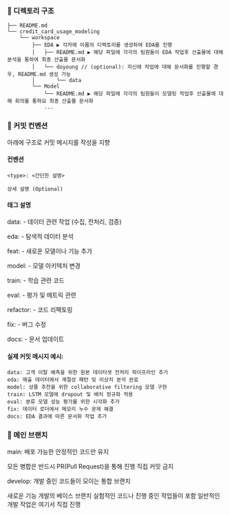 ### 📁 디렉토리 구조
```
├── README.md
└── credit_card_usage_modeling
    └── workspace
        ├── EDA ▶︎ 각자에 이름의 디렉토리를 생성하여 EDA를 진행
        │   ├── README.md ▶︎ 해당 파일에 각각의 팀원들이 EDA 작업후 산출물에 대해 분석을 통하여 최종 산출물 문서화
        │   └── doyoung // (optional): 자신에 작업에 대해 문서화를 진행할 경우, README.md 생성 가능 
        │       └── data
        └── Model
            └── README.md ▶︎ 해당 파일에 각각의 팀원들이 모델링 작업후 산출물에 대해 회의를 통하요 최종 산출물 문서화
            ...

```

### 📝 커밋 컨벤션

아래에 구조로 커밋 메시지를 작성을 지향
#### 컨벤션
```
<type>: <간단한 설명>

상세 설명 (Optional)
```
#### 태그	설명
data: - 데이터 관련 작업 (수집, 전처리, 검증)

eda: - 탐색적 데이터 분석

feat: - 새로운 모델이나 기능 추가

model: - 모델 아키텍처 변경

train: - 학습 관련 코드

eval: - 평가 및 메트릭 관련

refactor: - 코드 리팩토링

fix: - 버그 수정

docs: - 문서 업데이트


#### 실제 커밋 메시지 예시:
```
data: 고객 이탈 예측을 위한 원본 데이터셋 전처리 파이프라인 추가
eda: 매출 데이터에서 계절성 패턴 및 이상치 분석 완료
model: 상품 추천을 위한 collaborative filtering 모델 구현
train: LSTM 모델에 dropout 및 배치 정규화 적용
eval: 분류 모델 성능 평가를 위한 시각화 추가
fix: 데이터 로더에서 메모리 누수 문제 해결
docs: EDA 결과에 따른 문서화 작업 추가
```

### 🌳 메인 브랜치

main: 배포 가능한 안정적인 코드만 유지

모든 병합은 반드시 PR(Pull Request)을 통해 진행
직접 커밋 금지


develop: 개발 중인 코드들이 모이는 통합 브랜치

새로운 기능 개발의 베이스 브랜치
실험적인 코드나 진행 중인 작업들이 포함
일반적인 개발 작업은 여기서 직접 진행
